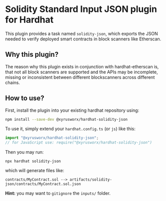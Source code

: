 # Solidity Standard Input JSON plugin for Hardhat

This plugin provides a task named `solidity-json`, which exports the JSON needed to verify deployed 
smart contracts in block scanners like Etherscan.

## Why this plugin?

The reason why this plugin exists in conjunction with hardhat-etherscan is, that not all block scanners
are supported and the APIs may be incomplete, missing or inconsistent between different blockscanners
across different chains.

## How to use?

First, install the plugin into your existing hardhat repository using:

```bash
npm install --save-dev @xyrusworx/hardhat-solidity-json
```

To use it, simply extend your `hardhat.config.ts` (or `js`) like this:

```ts
import "@xyrusworx/hardhat-solidity-json";
// for JavaScript use: require("@xyrusworx/hardhat-solidity-json")
```

Then you may run:

```bash~~~~
npx hardhat solidity-json
```

which will generate files like:

    contracts/MyContract.sol --> artifacts/solidity-json/contracts/MyContract.sol.json

**Hint:** you may want to `gitignore` the `inputs/` folder.
